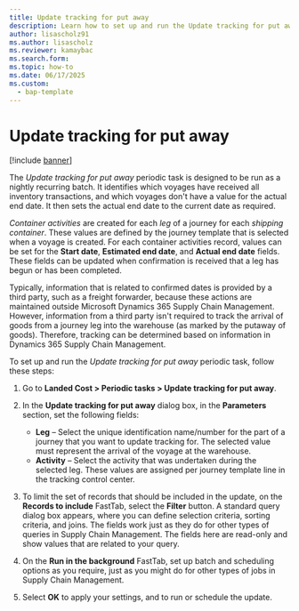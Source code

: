```yaml
---
title: Update tracking for put away
description: Learn how to set up and run the Update tracking for put away periodic task, including a step-by-step process running periodic tasks.
author: lisascholz91
ms.author: lisascholz
ms.reviewer: kamaybac
ms.search.form:
ms.topic: how-to
ms.date: 06/17/2025
ms.custom: 
  - bap-template
---
```


# Update tracking for put away

[!include [banner](../includes/banner.md)]

The *Update tracking for put away* periodic task is designed to be run as a nightly recurring batch. It identifies which voyages have received all inventory transactions, and which voyages don't have a value for the actual end date. It then sets the actual end date to the current date as required.

*Container activities* are created for each *leg* of a journey for each *shipping container*. These values are defined by the journey template that is selected when a voyage is created. For each container activities record, values can be set for the **Start date**, **Estimated end date**, and **Actual end date** fields. These fields can be updated when confirmation is received that a leg has begun or has been completed.

Typically, information that is related to confirmed dates is provided by a third party, such as a freight forwarder, because these actions are maintained outside Microsoft Dynamics 365 Supply Chain Management. However, information from a third party isn't required to track the arrival of goods from a journey leg into the warehouse (as marked by the putaway of goods). Therefore, tracking can be determined based on information in Dynamics 365 Supply Chain Management.

To set up and run the *Update tracking for put away* periodic task, follow these steps:

1. Go to **Landed Cost \> Periodic tasks \> Update tracking for put away**.
1. In the **Update tracking for put away** dialog box, in the **Parameters** section, set the following fields:

    - **Leg** – Select the unique identification name/number for the part of a journey that you want to update tracking for. The selected value must represent the arrival of the voyage at the warehouse.
    - **Activity** – Select the activity that was undertaken during the selected leg. These values are assigned per journey template line in the tracking control center.

1. To limit the set of records that should be included in the update, on the **Records to include** FastTab, select the **Filter** button. A standard query dialog box appears, where you can define selection criteria, sorting criteria, and joins. The fields work just as they do for other types of queries in Supply Chain Management. The fields here are read-only and show values that are related to your query.
1. On the **Run in the background** FastTab, set up batch and scheduling options as you require, just as you might do for other types of jobs in Supply Chain Management.
1. Select **OK** to apply your settings, and to run or schedule the update.
